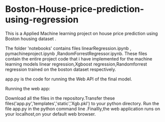 # Boston-House-price-prediction-using-regression
This is a Applied Machine learning project on house price prediction using Boston housing dataset .

The folder 'notebooks' contains files linearRegression.ipynb , pymachineproject.ipynb ,RandomForrestRegressor.ipynb.
These files contain the entire project code that i have implemented for the machine learning models linear regression,Xgboost regression,Randomforrest regression trained on the boston dataset respectively.

app.py is the code for running the Web API of the final model.

Running the web app:

Download all the files in the repository.Transfer these files('app.py','templates','static','Xgb.pkl') to your python directory.
Run the file app.py in the python command line .Finallly,the web application runs on your localhost,on your default web browser.
